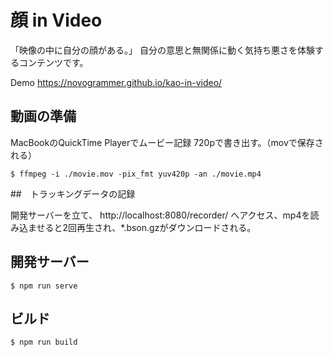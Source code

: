 # 顔 in Video

「映像の中に自分の顔がある。」
自分の意思と無関係に動く気持ち悪さを体験するコンテンツです。

Demo
https://novogrammer.github.io/kao-in-video/

## 動画の準備

MacBookのQuickTime Playerでムービー記録
720pで書き出す。（movで保存される）

```
$ ffmpeg -i ./movie.mov -pix_fmt yuv420p -an ./movie.mp4
```

##　トラッキングデータの記録

開発サーバーを立て、
http://localhost:8080/recorder/
へアクセス、mp4を読み込ませると2回再生され、*.bson.gzがダウンロードされる。


## 開発サーバー

```
$ npm run serve
```

## ビルド

```
$ npm run build
```
